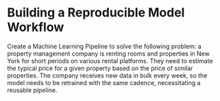 # Building a Reproducible Model Workflow

Create a Machine Learning Pipeline to solve the following problem: 
a property management company is renting rooms and properties in New York for short periods on various rental platforms. 
They need to estimate the typical price for a given property based on the price of similar properties. 
The company receives new data in bulk every week, so the model needs to be retrained with the same cadence, necessitating a reusable pipeline.
